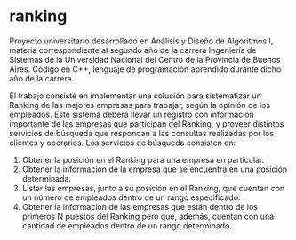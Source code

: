 # ranking

Proyecto universitario desarrollado en Análisis y Diseño de Algoritmos I, materia correspondiente al segundo año de la carrera Ingeniería de Sistemas de la Universidad Nacional del Centro de la Provincia de Buenos Aires. Código en C++, lenguaje de programación aprendido durante dicho año de la carrera.

El trabajo consiste en implementar una solución para sistematizar un Ranking de las mejores empresas para trabajar, según la opinión de los empleados. Este sistema deberá llevar un registro con información importante de las empresas que participan del Ranking, y proveer distintos servicios de búsqueda que respondan a las consultas realizadas por los clientes y operarios.
Los servicios de búsqueda consisten en:
1. Obtener la posición en el Ranking para una empresa en particular.
2. Obtener la información de la empresa que se encuentra en una posición determinada.
3. Listar las empresas, junto a su posición en el Ranking, que cuentan con un número de empleados dentro de un rango especificado.
4. Obtener la información de las empresas que están dentro de los primeros N puestos del Ranking pero que, además, cuentan con una cantidad de empleados dentro de un rango determinado.
